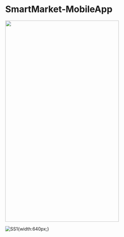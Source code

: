 # SmartMarket-MobileApp


<img src="https://user-images.githubusercontent.com/29532729/62936285-14210180-bdd2-11e9-8f71-64b381e1beb2.jpg" height="640" width="360">

![SS1](https://user-images.githubusercontent.com/29532729/62936285-14210180-bdd2-11e9-8f71-64b381e1beb2.jpg){width:640px;}

